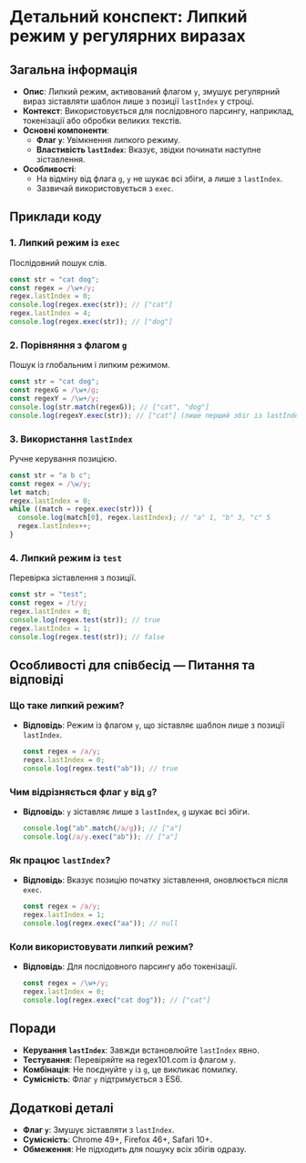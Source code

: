 # Детальний конспект: Липкий режим у регулярних виразах

## Загальна інформація

- **Опис**: Липкий режим, активований флагом `y`, змушує регулярний вираз зіставляти шаблон лише з позиції `lastIndex` у строці.
- **Контекст**: Використовується для послідовного парсингу, наприклад, токенізації або обробки великих текстів.
- **Основні компоненти**:
  - **Флаг `y`**: Увімкнення липкого режиму.
  - **Властивість `lastIndex`**: Вказує, звідки починати наступне зіставлення.
- **Особливості**:
  - На відміну від флага `g`, `y` не шукає всі збіги, а лише з `lastIndex`.
  - Зазвичай використовується з `exec`.

## Приклади коду

### 1. Липкий режим із `exec`

Послідовний пошук слів.

```javascript
const str = "cat dog";
const regex = /\w+/y;
regex.lastIndex = 0;
console.log(regex.exec(str)); // ["cat"]
regex.lastIndex = 4;
console.log(regex.exec(str)); // ["dog"]
```

### 2. Порівняння з флагом `g`

Пошук із глобальним і липким режимом.

```javascript
const str = "cat dog";
const regexG = /\w+/g;
const regexY = /\w+/y;
console.log(str.match(regexG)); // ["cat", "dog"]
console.log(regexY.exec(str)); // ["cat"] (лише перший збіг із lastIndex=0)
```

### 3. Використання `lastIndex`

Ручне керування позицією.

```javascript
const str = "a b c";
const regex = /\w/y;
let match;
regex.lastIndex = 0;
while ((match = regex.exec(str))) {
  console.log(match[0], regex.lastIndex); // "a" 1, "b" 3, "c" 5
  regex.lastIndex++;
}
```

### 4. Липкий режим із `test`

Перевірка зіставлення з позиції.

```javascript
const str = "test";
const regex = /t/y;
regex.lastIndex = 0;
console.log(regex.test(str)); // true
regex.lastIndex = 1;
console.log(regex.test(str)); // false
```

## Особливості для співбесід — Питання та відповіді

### Що таке липкий режим?

- **Відповідь**: Режим із флагом `y`, що зіставляє шаблон лише з позиції `lastIndex`.
  ```javascript
  const regex = /a/y;
  regex.lastIndex = 0;
  console.log(regex.test("ab")); // true
  ```

### Чим відрізняється флаг `y` від `g`?

- **Відповідь**: `y` зіставляє лише з `lastIndex`, `g` шукає всі збіги.
  ```javascript
  console.log("ab".match(/a/g)); // ["a"]
  console.log(/a/y.exec("ab")); // ["a"]
  ```

### Як працює `lastIndex`?

- **Відповідь**: Вказує позицію початку зіставлення, оновлюється після `exec`.
  ```javascript
  const regex = /a/y;
  regex.lastIndex = 1;
  console.log(regex.exec("aa")); // null
  ```

### Коли використовувати липкий режим?

- **Відповідь**: Для послідовного парсингу або токенізації.
  ```javascript
  const regex = /\w+/y;
  regex.lastIndex = 0;
  console.log(regex.exec("cat dog")); // ["cat"]
  ```

## Поради

- **Керування `lastIndex`**: Завжди встановлюйте `lastIndex` явно.
- **Тестування**: Перевіряйте на regex101.com із флагом `y`.
- **Комбінація**: Не поєднуйте `y` із `g`, це викликає помилку.
- **Сумісність**: Флаг `y` підтримується з ES6.

## Додаткові деталі

- **Флаг `y`**: Змушує зіставляти з `lastIndex`.
- **Сумісність**: Chrome 49+, Firefox 46+, Safari 10+.
- **Обмеження**: Не підходить для пошуку всіх збігів одразу.